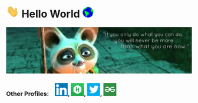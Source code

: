 # <img src="https://github.com/RiturajSaha/RiturajSaha/blob/master/Picx/Hi.gif" width="35px"> **Hello World**&nbsp;<img src="https://github.com/RiturajSaha/RiturajSaha/blob/master/Picx/Earth.gif" width="30px">

![Cover](https://github.com/RiturajSaha/RiturajSaha/blob/master/Picx/cover.jpg)
<p align="center">

<!--
**RiturajSaha/RiturajSaha** is a ✨ _special_ ✨ repository because its `README.md` (this file) appears on your GitHub profile.

Here are some ideas to get you started:

- 🔭 I’m currently working on ...
- 🌱 I’m currently learning ...
- 👯 I’m looking to collaborate on ...
- 🤔 I’m looking for help with ...
- 💬 Ask me about ...
- 📫 How to reach me: ...
- 😄 Pronouns: ...
- ⚡ Fun fact: 
-->

### Other Profiles:&emsp;<a href="https://www.linkedin.com/in/rituraj-saha/"><img src="https://github.com/RiturajSaha/RiturajSaha/blob/master/Picx/1.jpg" height="35px" width="35px"></a>, <a href="https://www.hackerrank.com/Rituraj_Saha"><img src="https://github.com/RiturajSaha/RiturajSaha/blob/master/Picx/2.jpg" height="35px" width="35px"></a>, <a href="https://twitter.com/Rrajsaha"><img src="https://github.com/RiturajSaha/RiturajSaha/blob/master/Picx/3.jpg" height="35px" width="35px"></a>, <a href="https://auth.geeksforgeeks.org/user/riturajsaha/"><img src="https://github.com/RiturajSaha/RiturajSaha/blob/master/Picx/4.jpg" height="35px" width="35px">
